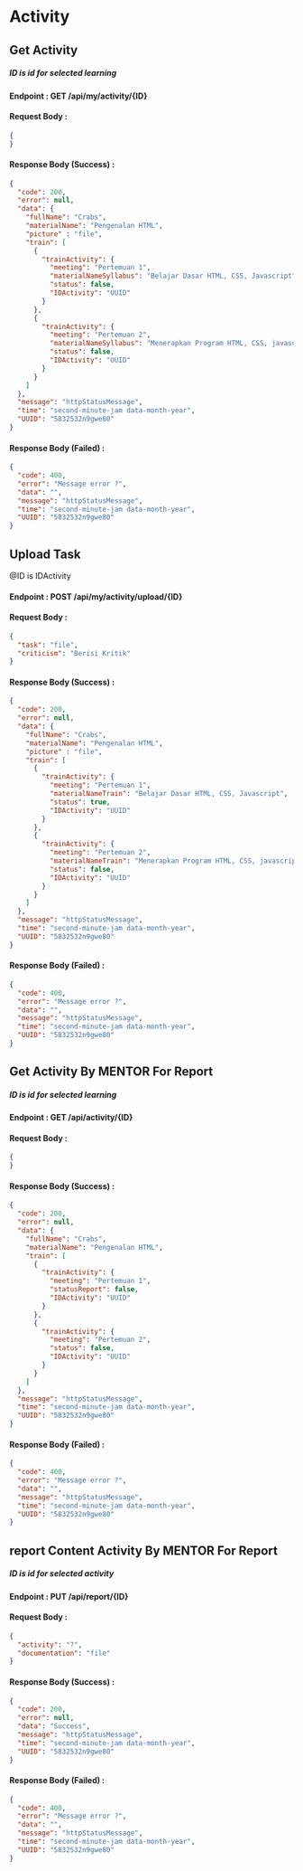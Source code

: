 # Activity

## Get Activity 

##### ID is id for selected learning
#### Endpoint : GET /api/my/activity/{ID}

#### Request Body :

```json
{
}
```
#### Response Body (Success) :

```json
{
  "code": 200,
  "error": null,
  "data": {
    "fullName": "Crabs",
    "materialName": "Pengenalan HTML",
    "picture" : "file",
    "train": [
      {
        "trainActivity": {
          "meeting": "Pertemuan 1",
          "materialNameSyllabus": "Belajar Dasar HTML, CSS, Javascript",
          "status": false,
          "IDActivity": "UUID"
        }
      },
      {
        "trainActivity": {
          "meeting": "Pertemuan 2",
          "materialNameSyllabus": "Menerapkan Program HTML, CSS, javascript",
          "status": false,
          "IDActivity": "UUID"
        }
      }
    ]
  },
  "message": "httpStatusMessage",
  "time": "second-minute-jam data-month-year",
  "UUID": "5832532n9gwe80"
}
```

#### Response Body (Failed) :


```json
{
  "code": 400,
  "error": "Message error ?",
  "data": "",
  "message": "httpStatusMessage",
  "time": "second-minute-jam data-month-year",
  "UUID": "5832532n9gwe80"
}
```


## Upload Task

@ID is IDActivity
#### Endpoint : POST /api/my/activity/upload/{ID}

#### Request Body :

```json
{
  "task": "file",
  "criticism": "Berisi Kritik"
}
```
#### Response Body (Success) :

```json
{
  "code": 200,
  "error": null,
  "data": {
    "fullName": "Crabs",
    "materialName": "Pengenalan HTML",
    "picture" : "file",
    "train": [
      {
        "trainActivity": {
          "meeting": "Pertemuan 1",
          "materialNameTrain": "Belajar Dasar HTML, CSS, Javascript",
          "status": true,
          "IDActivity": "UUID"
        }
      },
      {
        "trainActivity": {
          "meeting": "Pertemuan 2",
          "materialNameTrain": "Menerapkan Program HTML, CSS, javascript",
          "status": false,
          "IDActivity": "UUID"
        }
      }
    ]
  },
  "message": "httpStatusMessage",
  "time": "second-minute-jam data-month-year",
  "UUID": "5832532n9gwe80"
}
```

#### Response Body (Failed) :


```json
{
  "code": 400,
  "error": "Message error ?",
  "data": "",
  "message": "httpStatusMessage",
  "time": "second-minute-jam data-month-year",
  "UUID": "5832532n9gwe80"
}
```


## Get Activity By MENTOR For Report

##### ID is id for selected learning
#### Endpoint : GET /api/activity/{ID}

#### Request Body :

```json
{
}
```
#### Response Body (Success) :

```json
{
  "code": 200,
  "error": null,
  "data": {
    "fullName": "Crabs",
    "materialName": "Pengenalan HTML",
    "train": [
      {
        "trainActivity": {
          "meeting": "Pertemuan 1",
          "statusReport": false,
          "IDActivity": "UUID"
        }
      },
      {
        "trainActivity": {
          "meeting": "Pertemuan 2",
          "status": false,
          "IDActivity": "UUID"
        }
      }
    ]
  },
  "message": "httpStatusMessage",
  "time": "second-minute-jam data-month-year",
  "UUID": "5832532n9gwe80"
}
```

#### Response Body (Failed) :


```json
{
  "code": 400,
  "error": "Message error ?",
  "data": "",
  "message": "httpStatusMessage",
  "time": "second-minute-jam data-month-year",
  "UUID": "5832532n9gwe80"
}
```


## report Content Activity By MENTOR For Report

##### ID is id for selected activity
#### Endpoint : PUT /api/report/{ID}

#### Request Body :

```json
{
  "activity": "?",
  "documentation": "file"
}
```
#### Response Body (Success) :

```json
{
  "code": 200,
  "error": null,
  "data": "Success",
  "message": "httpStatusMessage",
  "time": "second-minute-jam data-month-year",
  "UUID": "5832532n9gwe80"
}
```

#### Response Body (Failed) :


```json
{
  "code": 400,
  "error": "Message error ?",
  "data": "",
  "message": "httpStatusMessage",
  "time": "second-minute-jam data-month-year",
  "UUID": "5832532n9gwe80"
}
```